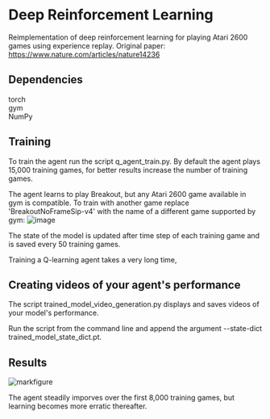 # Deep Reinforcement Learning 
Reimplementation of deep reinforcement learning for playing Atari 2600 games using experience replay. Original paper: https://www.nature.com/articles/nature14236

## Dependencies
torch <br />
gym <br />
NumPy <br />

## Training
To train the agent run the script q_agent_train.py. By default the agent plays 15,000 training games, for better results increase the number of training games.

The agent learns to play Breakout, but any Atari 2600 game available in gym is compatible. To train with another game replace 'BreakoutNoFrameSip-v4' with the name of a different game supported by gym:
![image](https://user-images.githubusercontent.com/34168073/188141947-8db1eb60-d5fd-4c1a-a07a-5f26c1cb7908.png)

The state of the model is updated after time step of each training game and is saved every 50 training games. 

Training a Q-learning agent takes a very long time, 

## Creating videos of your agent's performance
The script trained_model_video_generation.py displays and saves videos of your model's performance. 

Run the script from the command line and append the argument --state-dict trained_model_state_dict.pt. 

## Results
![markfigure](https://user-images.githubusercontent.com/34168073/188142711-98517dc2-a1e1-4282-ab64-225a8d72ba1b.png)

The agent steadily imporves over the first 8,000 training games, but learning becomes more erratic thereafter. 
